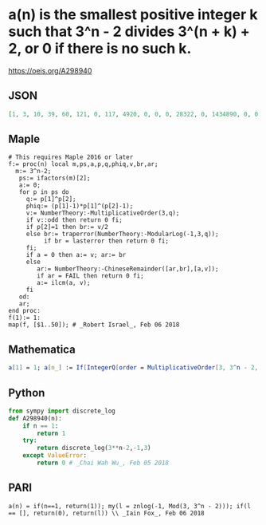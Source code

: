 # a\(n\) is the smallest positive integer k such that 3^n \- 2 divides 3^\(n \+ k\) \+ 2, or 0 if there is no such k\.
https://oeis.org/A298940
## JSON
```JSON
[1, 3, 10, 39, 60, 121, 0, 117, 4920, 0, 0, 0, 28322, 0, 1434890, 0, 0, 0, 116226146, 0, 0, 15690529803, 0, 108443565, 66891206007, 0, 0, 0, 0, 0, 0, 0, 0, 0, 0, 0, 22514195294549868, 0, 405255515301897626, 0, 1823649818858539320, 0, 0, 5861731560616733529, 0, 0, 0]
```
## Maple
```Maple
# This requires Maple 2016 or later
f:= proc(n) local m,ps,a,p,q,phiq,v,br,ar;
  m:= 3^n-2;
   ps:= ifactors(m)[2];
   a:= 0;
   for p in ps do
     q:= p[1]^p[2];
     phiq:= (p[1]-1)*p[1]^(p[2]-1);
     v:= NumberTheory:-MultiplicativeOrder(3,q);
     if v::odd then return 0 fi;
     if p[2]=1 then br:= v/2
     else br:= traperror(NumberTheory:-ModularLog(-1,3,q));
          if br = lasterror then return 0 fi;
     fi;
     if a = 0 then a:= v; ar:= br
     else
        ar:= NumberTheory:-ChineseRemainder([ar,br],[a,v]);
        if ar = FAIL then return 0 fi;
        a:= ilcm(a, v);
     fi
   od:
   ar;
end proc:
f(1):= 1:
map(f, [$1..50]); # _Robert Israel_, Feb 06 2018
```
## Mathematica
```Mathematica
a[1] = 1; a[n_] := If[IntegerQ[order = MultiplicativeOrder[3, 3^n - 2, {-1}]], order, 0]; Table[an = a[n]; Print["a(", n, ") = ", an]; an, {n, 1, 20}] (* _Jean-François Alcover_, Feb 06 2018, after _Robert Israel_ *)
```
## Python
```Python
from sympy import discrete_log
def A298940(n):
    if n == 1:
        return 1
    try:
        return discrete_log(3**n-2,-1,3)
    except ValueError:
        return 0 # _Chai Wah Wu_, Feb 05 2018
```
## PARI
```PARI
a(n) = if(n==1, return(1)); my(l = znlog(-1, Mod(3, 3^n - 2))); if(l == [], return(0), return(l)) \\ _Iain Fox_, Feb 06 2018
```
